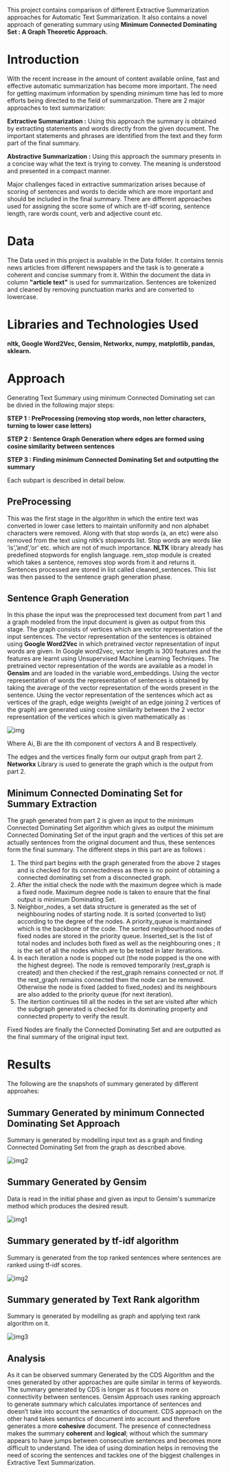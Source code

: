 This project contains comparison of different Extractive Summarization approaches for Automatic Text Summarization. It also contains a novel approach of generating summary using **Minimum Connected Dominating Set : A Graph Theoretic Approach.**

# Introduction
With the recent increase in the amount of content available online, fast and effective automatic summarization has become more important. The need for getting maximum information by spending minimum time has led to more efforts being directed to the field of summarization. There are 2 major approaches to text summarization:

**Extractive Summarization :** Using this approach the summary is obtained by extracting statements and words directly from the given document. The important statements and phrases are identified from the text and they form part of the final summary.

**Abstractive Summarization :** Using this approach the summary presents in a concise way what the text is trying to convey. The meaning is understood and presented in a compact manner. 

Major challenges faced in extractive summarization arises because of scoring of sentences and words to decide which are more important and should be included in the final summary. There are different approaches used for assigning the score some of which are tf-idf scoring, sentence length, rare words count, verb and adjective count etc. 

# Data
The Data used in this project is available in the Data folder. It contains tennis news articles from different newspapers and the task is to generate a coherent and concise summary from it. Within the document the data in column **"article text"** is used for summarization. Sentences are tokenized and cleaned by removing punctuation marks and are converted to lowercase.

# Libraries and Technologies Used

**nltk, Google Word2Vec, Gensim, Networkx, numpy, matplotlib, pandas, sklearn.**


# Approach 
Generating Text Summary using minimum Connected Dominating set can be divied in the following major steps:

**STEP 1 : PreProcessing (removing stop words, non letter characters, turning to lower case letters)**

**STEP 2 : Sentence Graph Generation where edges are formed using cosine similarity between sentences**

**STEP 3 : Finding minimum Connected Dominating Set and outputting the summary**

Each subpart is described in detail below.

## PreProcessing
This was the first stage in the algorithm in which the entire text was converted in lower case letters to maintain uniformity and non alphabet characters were removed. Along with that stop words (a, an etc) were also removed from the text using nltk’s stopwords list. Stop words are words like ‘is’,’and’,’or’ etc. which are not of much importance. **NLTK** library already has predefined stopwords for english language. rem_stop module is created which takes a sentence, removes stop words from it and returns it. Sentences processed are stored in list called cleaned_sentences. This list was then passed to the sentence graph generation phase. 


## Sentence Graph Generation
In this phase the input was the preprocessed text document from part 1 and a graph modeled from the input document is given as output from this stage. The graph consists of vertices which are vector representation of the input sentences. The vector representation of the sentences is obtained using **Google Word2Vec** in which pretrained vector representation of input words are given. In Google word2vec, vector length is 300 features and the features are learnt using Unsupervised Machine Learning Techniques. The pretrained vector representation of the words are available as a model in **Gensim** and are loaded in the variable word_embeddings. Using the vector representation of words the representation of sentences is obtained by taking the average of the vector representation of the words present in the sentence.
Using the vector representation of the sentences which act as vertices of the graph, edge weights (weight of an edge joining 2 vertices of the graph) are generated using cosine similarity between the 2 vector representation of the vertices which is given mathematically as :

![img](images/img0.png)

Where Ai, Bi are the ith component of vectors A and B respectively.

The edges and the vertices finally form our output graph from part 2. **Networkx** Library is used to generate the graph which is the output from part 2.

## Minimum Connected Dominating Set for Summary Extraction
The graph generated from part 2 is given as input to the minimum Connected Dominating Set algorithm which gives as output the minimum Connected Dominating Set of the input graph and the vertices of this set are actually sentences from the original document and thus, these sentences form the final summary. The different steps in this part are as follows :
1. The third part begins with the graph generated from the above 2 stages and is checked for its connectedness as there is no point of obtaining a connected dominating set from a disconnected graph. 
2. After the initial check the node with the maximum degree which is made a fixed node. Maximum degree node is taken to ensure that the final output is minimum Dominating Set.
3. Neighbor_nodes, a set data structure is generated as the set of neighbouring nodes of starting node. It is sorted (converted to list) according to the degree of the nodes. A priority_queue is maintained which is the backbone of the code.  The sorted neighbourhood nodes of fixed nodes are stored in the priority queue. Inserted_set is the list of total nodes and includes both fixed as well as the neighbouring ones ; it is the set of all the nodes which are to be tested in later iterations.
4. In each iteration a node is popped out (the node popped is the one with the highest degree). The node is removed temporarily (rest_graph is created) and then checked if the rest_graph remains connected or not. If the rest_graph remains connected then the node can be removed. Otherwise the node is fixed (added to fixed_nodes) and its neighbours are also added to the priority queue (for next iteration).
5. The itertion continues till all the nodes in the set are visited after which the subgraph generated is checked for its dominating property and connected property to verify the result. 

Fixed Nodes are finally the Connected Dominating Set and are outputted as the final summary of the original input text.

# Results

The following are the snapshots of summary generated by different approahes:

## Summary Generated by minimum Connected Dominating Set Approach
Summary is generated by modelling input text as a graph and finding Connected Dominating Set from the graph as described above. 

![img2](images/summ_CDS.png)

## Summary Generated by Gensim 
Data is read in the initial phase and given as input to Gensim's summarize method which produces the desired result.

![img1](Images/summ_gensim.png)

## Summary generated by tf-idf algorithm
Summary is generated from the top ranked sentences where sentences are ranked using tf-idf scores.

![img2](images/summ_tf-idf.png)

## Summary generated by Text Rank algorithm
Summary is generated by modelling as graph and applying text rank algorithm on it.

![img3](images/summ_pagerank.png)

## Analysis

As it can be observed summary Generated by the CDS Algorithm and the ones generated by other approaches are quite similar in terms of keywords. The summary generated by CDS is longer as it focuses more on connectivity between sentences. Gensim Approach uses ranking approach to generate summary which calculates importance of sentences and doesn’t take into account the semantics of document. CDS approach on the other hand takes semantics of document into account and therefore generates a more **cohesive** document. The presence of connectedness makes the summary **coherent** and **logical**; without which the summary appears to have jumps between consecutive sentences and becomes more difficult to understand. The idea of using domination helps in removing the need of scoring the sentences and tackles one of the biggest challenges in Extractive Text Summarization.
